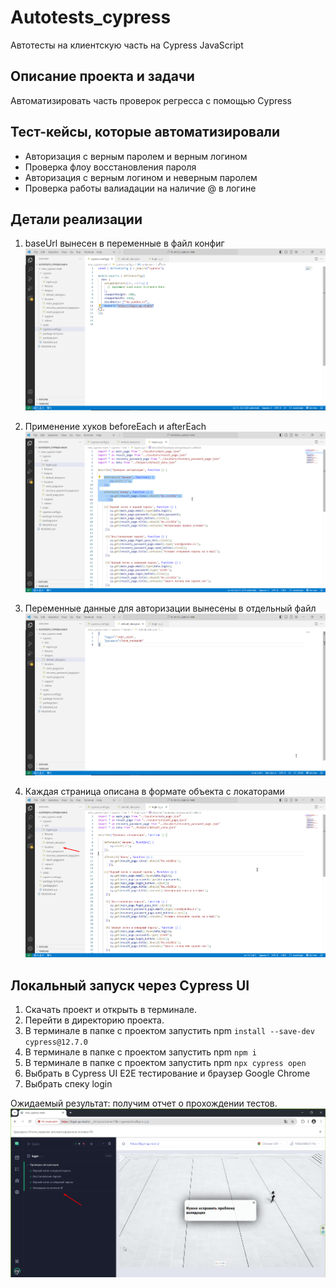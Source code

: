 # Autotests_cypress
Автотесты на клиентскую часть на Cypress JavaScript

## Описание проекта и задачи
Автоматизировать часть проверок регресса с помощью Cypress

## Тест-кейсы, которые автоматизировали
* Авторизация с верным паролем и верным логином
* Проверка флоу восстановления пароля
* Авторизация c верным логином и неверным паролем
* Проверка работы валиадации на наличие @ в логине

## Детали реализации

1. baseUrl вынесен в переменные в файл конфиг
![image](https://raw.githubusercontent.com/KarinaLoga/Autotests_cypress/refs/heads/main/Screenshot_1.png)

2. Применение хуков beforeEach и afterEach
![image](https://raw.githubusercontent.com/KarinaLoga/Autotests_cypress/refs/heads/main/Screenshot_5.png)

3. Переменные данные для авторизации вынесены в отдельный файл
![image](https://raw.githubusercontent.com/KarinaLoga/Autotests_cypress/refs/heads/main/Screenshot_2.png)

4. Каждая страница описана в формате объекта с локаторами
![image](https://raw.githubusercontent.com/KarinaLoga/Autotests_cypress/refs/heads/main/Screenshot_6.png)

## Локальный запуск через Cypress UI
1. Скачать проект и открыть в терминале.
2. Перейти в директорию проекта.
3. В терминале в папке с проектом запустить npm `install --save-dev cypress@12.7.0`
4. В терминале в папке с проектом запустить npm `npm i`
5. В терминале в папке с проектом запустить npm `npx cypress open`
6. Выбрать в Cypress UI E2E тестирование и браузер Google Chrome
7. Выбрать спеку login

Ожидаемый результат: получим отчет о прохождении тестов.
![image](https://raw.githubusercontent.com/KarinaLoga/Autotests_cypress/refs/heads/main/Screenshot_7.png)
